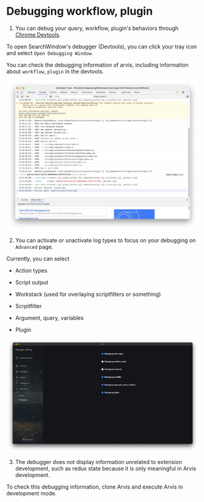 # Debugging workflow, plugin

1. You can debug your query, workflow, plugin's behaviors through [Chrome Devtools](https://developer.chrome.com/docs/devtools/).

To open SearchWindow's debugger (Devtools), you can click your tray icon and select `Open Debugging Window`.

You can check the debugging information of arvis, including information about `workflow`, `plugin` in the devtools.

![](./imgs/debugging-description-1.png)

2. You can activate or unactivate log types to focus on your debugging on `Advanced` page.

Currently, you can select

- Action types

- Script output

- Workstack (used for overlaying scriptfilters or something)

- Scrpitfilter

- Argument, query, variables

- Plugin

![](./imgs/debugging-page.png)

3. The debugger does not display information unrelated to extension development, such as redux state because it is only meaningful in Arvis development.

To check this debugging information, clone Arvis and execute Arvis in development mode.